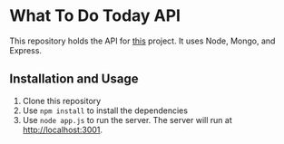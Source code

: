 # What To Do Today API 
This repository holds the API for [this](https://github.com/mattfan00/ImprovedTodo) project. It uses Node, Mongo, and Express. 

## Installation and Usage
1. Clone this repository
1. Use `npm install` to install the dependencies
1. Use `node app.js` to run the server. The server will run at [http://localhost:3001](http://localhost:3001). 